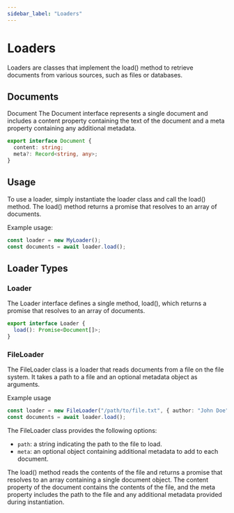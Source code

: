 ```yaml
---
sidebar_label: "Loaders"
---
```


# Loaders

Loaders are classes that implement the load() method to retrieve documents from various sources, such as files or databases.

## Documents

Document
The Document interface represents a single document and includes a content property containing the text of the document and a meta property containing any additional metadata.

```ts
export interface Document {
  content: string;
  meta?: Record<string, any>;
}
```

## Usage

To use a loader, simply instantiate the loader class and call the load() method. The load() method returns a promise that resolves to an array of documents.

Example usage:

```ts
const loader = new MyLoader();
const documents = await loader.load();
```

## Loader Types

### Loader

The Loader interface defines a single method, load(), which returns a promise that resolves to an array of documents.

```ts
export interface Loader {
  load(): Promise<Document[]>;
}
```

### FileLoader

The FileLoader class is a loader that reads documents from a file on the file system. It takes a path to a file and an optional metadata object as arguments.

Example usage

```ts
const loader = new FileLoader("/path/to/file.txt", { author: "John Doe" });
const documents = await loader.load();
```

The FileLoader class provides the following options:

- `path`: a string indicating the path to the file to load.
- `meta`: an optional object containing additional metadata to add to each document.

The load() method reads the contents of the file and returns a promise that resolves to an array containing a single document object. The content property of the document contains the contents of the file, and the meta property includes the path to the file and any additional metadata provided during instantiation.
